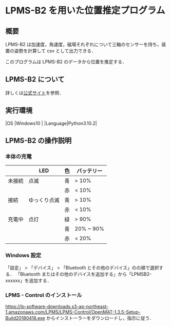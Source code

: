 # LPMS-B2 を用いた位置推定プログラム

## 概要

LPMS-B2 は加速度，角速度，磁場それぞれについて三軸のセンサーを持ち，装置の姿勢を計算して csv として出力できる．

このプログラムは LPMS-B2 のデータから位置を推定する．

## LPMS-B2 について

詳しくは[公式サイト](https://lp-research.com/9-axis-bluetooth-imu-lpmsb2-series/)を参照．

## 実行環境

|OS      |Windows10   |
|Language|Python3.10.2|

## LPMS-B2 の操作説明

### 本体の充電

|      |LED         |色|バッテリー|
|------|------------|--|----------|
|未接続|点滅        |青|> 10%     |
|      |            |赤|< 10%     |
|接続  |ゆっくり点滅|青|> 10%     |
|      |            |赤|< 10%     |
|充電中|点灯        |緑|> 90%     |
|      |            |青|20% ~ 90% |
|      |            |赤|< 20%     |

### Windows 設定

「設定」 > 「デバイス」 > 「Bluetooth とその他のデバイス」のの順で選択する．
「Bluetooth またはその他のデバイスを追加する」から「LPMSB2-xxxxxx」を追加する．

### LPMS - Control のインストール

<https://lp-software-downloads.s3-ap-northeast-1.amazonaws.com/LPMS/LPMS-Control/OpenMAT-1.3.5-Setup-Build20180418.exe> からインストーラーをダウンロードし，指示に従う．



